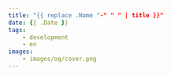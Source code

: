 ```yaml
---
title: "{{ replace .Name "-" " " | title }}"
date: {{ .Date }}
tags:
    - development
    - en
images:
    - images/og/cover.png
---
```


